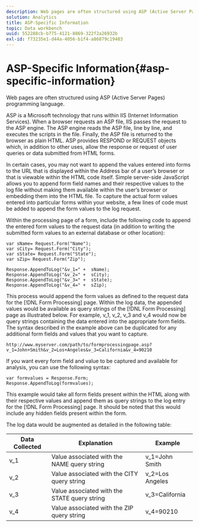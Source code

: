 ```yaml
---
description: Web pages are often structured using ASP (Active Server Pages) programming language.
solution: Analytics
title: ASP-Specific Information
topic: Data workbench
uuid: 552288cb-b775-4121-8869-322f2a26932b
exl-id: f73235e1-d44a-4056-b1f4-a86879c19483
---
```

# ASP-Specific Information{#asp-specific-information}

Web pages are often structured using ASP (Active Server Pages) programming language.

 ASP is a Microsoft technology that runs within IIS (Internet Information Services). When a browser requests an ASP file, IIS passes the request to the ASP engine. The ASP engine reads the ASP file, line by line, and executes the scripts in the file. Finally, the ASP file is returned to the browser as plain HTML. ASP provides RESPOND or REQUEST objects which, in addition to other uses, allow the response or request of user queries or data submitted from HTML forms.

In certain cases, you may not want to append the values entered into forms to the URL that is displayed within the Address bar of a user’s browser or that is viewable within the HTML code itself. Simple server-side JavaScript allows you to append form field names and their respective values to the log file without making them available within the user’s browser or embedding them into the HTML file. To capture the actual form values entered into particular forms within your website, a few lines of code must be added to append the form values to the log request.

Within the processing page of a form, include the following code to append the entered form values to the request data (in addition to writing the submitted form values to an external database or other location):

```
var sName= Request.Form("Name"); 
var sCity= Request.Form("City"); 
var sState= Request.Form("State"); 
var sZip= Request.Form("Zip"); 
 
Response.AppendToLog("&v_1=" +  sName); 
Response.AppendToLog("&v_2=" +  sCity); 
Response.AppendToLog("&v_3=" +  sState); 
Response.AppendToLog("&v_4=" +  sZip);
```

This process would append the form values as defined to the request data for the [!DNL Form Processing] page. Within the log data, the appended values would be available as query strings of the [!DNL Form Processing] page as illustrated below. For example, v_1, v_2, v_3 and v_4 would now be query strings containing the data entered into the appropriate form fields. The syntax described in the example above can be duplicated for any additional form fields and values that you want to capture.

```
http://www.myserver.com/path/to/formprocessingpage.asp?v_1=John+Smith&v_2=Los+Angeles&v_3=California&v_4=90210
```

If you want every form field and value to be captured and available for analysis, you can use the following syntax:

```
var formvalues = Response.Form; 
Response.AppendToLog(formvalues); 

```

This example would take all form fields present within the HTML along with their respective values and append them as query strings to the log entry for the [!DNL Form Processing] page. It should be noted that this would include any hidden fields present within the form.

The log data would be augmented as detailed in the following table:

|  Data Collected  | Explanation  | Example  |
|---|---|---|
|  v_1  | Value associated with the NAME query string  | v_1=John Smith  |
|  v_2  | Value associated with the CITY query string  | v_2=Los Angeles  |
|  v_3  | Value associated with the STATE query string  | v_3=California  |
|  v_4  | Value associated with the ZIP query string  | v_4=90210  |
